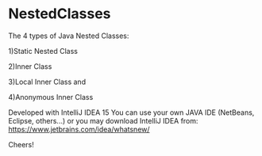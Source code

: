 # NestedClasses
The 4 types of Java Nested Classes:

1)Static Nested Class

2)Inner Class

3)Local Inner Class and

4)Anonymous Inner Class

Developed with IntelliJ IDEA 15
You can use your own JAVA IDE (NetBeans, Eclipse, others...)
or you may download IntelliJ IDEA from: 
https://www.jetbrains.com/idea/whatsnew/ 

Cheers!
